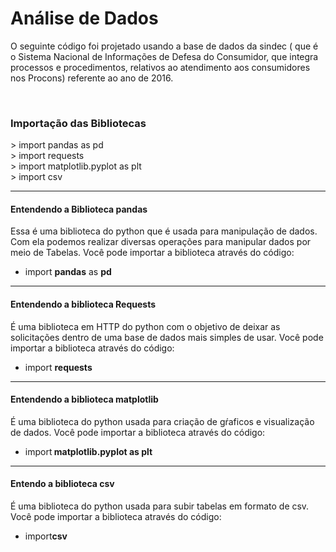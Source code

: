 <h1>Análise de Dados</h1>

<p> O seguinte código foi projetado usando a base de dados  da  sindec ( que é o Sistema Nacional de Informações de Defesa do Consumidor, que integra processos e procedimentos, relativos ao atendimento aos consumidores nos Procons) referente ao ano de 2016.
</p><br>

<h3> Importação das Bibliotecas</h3>
> import pandas as pd <br>
> import requests <br>
> import matplotlib.pyplot as plt<br>
> import csv <br>

---

<h4> Entendendo a Biblioteca pandas </h4>
<p> Essa é uma biblioteca do python que é usada para manipulação de dados. Com ela podemos realizar diversas operações para manipular dados por meio de Tabelas.
Você pode importar a biblioteca através do código:</p>

- import <strong>pandas</strong> as <strong>pd</strong><p>

---

<h4> Entendendo a biblioteca Requests</h4>

<p> É uma biblioteca em HTTP do python com o objetivo de deixar as solicitações  dentro de uma base de dados mais simples de usar. Você pode importar a biblioteca através do código: </p>

- import <strong> requests</strong></p>
---
<h4> Entendendo a biblioteca matplotlib</h4>

<p> É uma biblioteca do python usada para criação de gŕaficos e visualização de dados. Você pode importar a biblioteca através do código:</p>

- import<strong> matplotlib.pyplot as plt</strong>

---

<h4> Entendo a biblioteca csv</h4>

<p> É uma biblioteca do python usada para subir tabelas em formato de csv. Você pode importar a biblioteca através do código:

  - import<strong>csv</strong></p>

